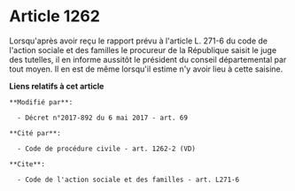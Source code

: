 # Article 1262

Lorsqu'après avoir reçu le rapport prévu à l'article L. 271-6 du code de l'action sociale et des familles le procureur de la
République saisit le juge des tutelles, il en informe aussitôt le président du conseil départemental par tout moyen. Il en
est de même lorsqu'il estime n'y avoir lieu à cette saisine.

**Liens relatifs à cet article**

	**Modifié par**:

	  - Décret n°2017-892 du 6 mai 2017 - art. 69

	**Cité par**:

	  - Code de procédure civile - art. 1262-2 (VD)

	**Cite**:

	  - Code de l'action sociale et des familles - art. L271-6

